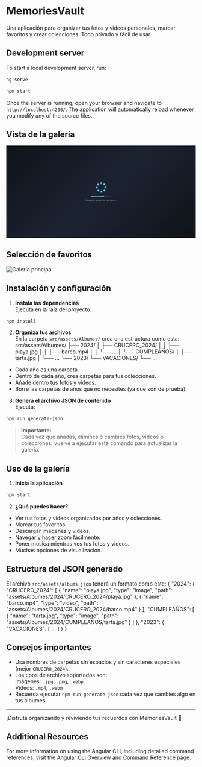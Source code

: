 # MemoriesVault

Una aplicación para organizar tus fotos y videos personales, marcar favoritos y crear colecciones. Todo privado y fácil de usar.

## Development server

To start a local development server, run:

```bash
ng serve
```
```bash
npm start
```

Once the server is running, open your browser and navigate to `http://localhost:4200/`. The application will automatically reload whenever you modify any of the source files.

## Vista de la galería

![Cargando](src/assets/info/cargando.png)

## Selección de favoritos

![Galería principal](src/assets/info/fototeca.png)

## Instalación y configuración

1. **Instala las dependencias**  
Ejecuta en la raíz del proyecto:

```bash
npm install
```

2. **Organiza tus archivos**  
En la carpeta `src/assets/Albumes/` crea una estructura como esta:
src/assets/Albumes/
├── 2024/
│ ├── CRUCERO_2024/
│ │ ├── playa.jpg
│ │ ├── barco.mp4
│ │ └── ...
│ └── CUMPLEAÑOS/
│ ├── tarta.jpg
│ └── ...
└── 2023/
└── VACACIONES/
└── ...

- Cada año es una carpeta.
- Dentro de cada año, crea carpetas para tus colecciones.
- Añade dentro tus fotos y videos.
- Borre las carpetas de años que no necesites (ya que son de prueba)

3. **Genera el archivo JSON de contenido**  
Ejecuta:

```bash
npm run generate-json
```

> **Importante:**  
Cada vez que añadas, elimines o cambies fotos, videos o colecciones, vuelve a ejecutar este comando para actualizar la galería.

## Uso de la galería

1. **Inicia la aplicación**  

```bash
npm start
```

2. **¿Qué puedes hacer?**
- Ver tus fotos y videos organizados por años y colecciones.
- Marcar tus favoritos.
- Descargar imágenes y videos.
- Navegar y hacer zoom fácilmente.
- Poner musica mientras ves tus fotos y videos.
- Muchas opciones de visualizacion.

## Estructura del JSON generado

El archivo `src/assets/albums.json` tendrá un formato como este:
{
"2024": {
"CRUCERO_2024": [
{ "name": "playa.jpg", "type": "image", "path": "assets/Albumes/2024/CRUCERO_2024/playa.jpg" },
{ "name": "barco.mp4", "type": "video", "path": "assets/Albumes/2024/CRUCERO_2024/barco.mp4" }
],
"CUMPLEAÑOS": [
{ "name": "tarta.jpg", "type": "image", "path": "assets/Albumes/2024/CUMPLEAÑOS/tarta.jpg" }
]
},
"2023": {
"VACACIONES": [
...
]
}
}

## Consejos importantes

- Usa nombres de carpetas sin espacios y sin caracteres especiales (mejor `CRUCERO_2024`).
- Los tipos de archivo soportados son:  
  Imágenes: `.jpg`, `.png`, `.webp`  
  Videos: `.mp4`, `.webm`
- Recuerda ejecutar `npm run generate-json` cada vez que cambies algo en tus álbumes.

---

¡Disfruta organizando y reviviendo tus recuerdos con MemoriesVault 🎉

## Additional Resources

For more information on using the Angular CLI, including detailed command references, visit the [Angular CLI Overview and Command Reference](https://angular.dev/tools/cli) page.
